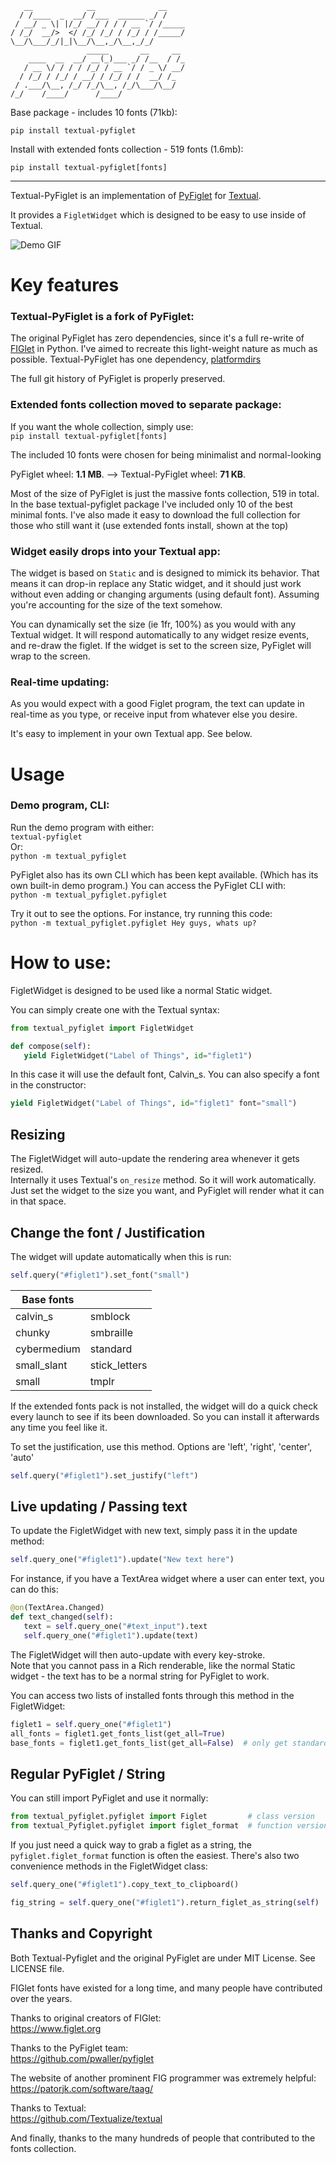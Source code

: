 ```
   __            __              __                    
  / /____  _  __/ /___  ______ _/ /                    
 / __/ _ \| |/_/ __/ / / / __ `/ /_____                
/ /_/  __/>  </ /_/ /_/ / /_/ / /_____/                
\__/\___/_/|_|\__/\__,_/\__,_/_/                       
                 _____       __     __                 
    ____  __  __/ __(_)___ _/ /__  / /_                
   / __ \/ / / / /_/ / __ `/ / _ \/ __/                
  / /_/ / /_/ / __/ / /_/ / /  __/ /_                  
 / .___/\__, /_/ /_/\__, /_/\___/\__/                  
/_/    /____/      /____/                              
```

Base package - includes 10 fonts (71kb):   
```
pip install textual-pyfiglet
```
Install with extended fonts collection - 519 fonts (1.6mb):   
```
pip install textual-pyfiglet[fonts]
```
------------------------------------------

Textual-PyFiglet is an implementation of [PyFiglet](https://github.com/pwaller/pyfiglet) for [Textual](https://github.com/Textualize/textual).

It provides a `FigletWidget` which is designed to be easy to use inside of Textual.

![Demo GIF](https://raw.githubusercontent.com/edward-jazzhands/textual-pyfiglet/refs/heads/main/demo.gif)

# Key features


### Textual-PyFiglet is a fork of PyFiglet:

The original PyFiglet has zero dependencies, since it's a full re-write of [FIGlet](http://www.figlet.org/) in Python. I've aimed to recreate this light-weight nature as much as possible. Textual-PyFiglet has one dependency, [platformdirs](https://github.com/tox-dev/platformdirs/)

The full git history of PyFiglet is properly preserved.

### Extended fonts collection moved to separate package:

If you want the whole collection, simply use:   
`pip install textual-pyfiglet[fonts]`

The included 10 fonts were chosen for being minimalist and normal-looking

PyFiglet wheel: **1.1 MB**.  -->   Textual-PyFiglet wheel: **71 KB**.

Most of the size of PyFiglet is just the massive fonts collection, 519 in total. In the base textual-pyfiglet package I've included only 10 of the best minimal fonts. I've also made it easy to download the full collection for those who still want it (use extended fonts install, shown at the top)

### Widget easily drops into your Textual app:

The widget is based on `Static` and is designed to mimick its behavior. That means it can drop-in replace any Static widget, and it should just work without even adding or changing arguments (using default font). Assuming you're accounting for the size of the text somehow.

You can dynamically set the size (ie 1fr, 100%) as you would with any Textual widget. It will respond automatically to any widget resize events, and re-draw the figlet. If the widget is set to the screen size, PyFiglet will wrap to the screen.

### Real-time updating:

As you would expect with a good Figlet program, the text can update in real-time as you type, or receive input from whatever else you desire.

It's easy to implement in your own Textual app. See below.

# Usage

### Demo program, CLI:
Run the demo program with either:   
`textual-pyfiglet`   
Or:   
`python -m textual_pyfiglet`

PyFiglet also has its own CLI which has been kept available. (Which has its own built-in demo program.) You can access the PyFiglet CLI with:   
`python -m textual_pyfiglet.pyfiglet`

Try it out to see the options. For instance, try running this code:   
`python -m textual_pyfiglet.pyfiglet Hey guys, whats up?`   

# How to use:

FigletWidget is designed to be used like a normal Static widget.

You can simply create one with the  Textual syntax:

```python
from textual_pyfiglet import FigletWidget

def compose(self):
   yield FigletWidget("Label of Things", id="figlet1")
```

In this case it will use the default font, Calvin_s. You can also specify a font in the constructor:

```python
yield FigletWidget("Label of Things", id="figlet1" font="small")
```

## Resizing

The FigletWidget will auto-update the rendering area whenever it gets resized.   
Internally it uses Textual's `on_resize` method. So it will work automatically.   
Just set the widget to the size you want, and PyFiglet will render what it can in that space.   

## Change the font / Justification

The widget will update automatically when this is run:
```python
self.query("#figlet1").set_font("small")
```
| Base fonts  |                |
|-------------|----------------|
| calvin_s    | smblock
| chunky      | smbraille 
| cybermedium | standard
| small_slant | stick_letters
| small       | tmplr

If the extended fonts pack is not installed, the widget will do a quick check every launch to see if its been downloaded. So you can install it afterwards any time you feel like it.


To set the justification, use this method. Options are 'left', 'right', 'center', 'auto'
```python
self.query("#figlet1").set_justify("left")
```

## Live updating / Passing text

To update the FigletWidget with new text, simply pass it in the update method:

```python
self.query_one("#figlet1").update("New text here")
```

For instance, if you have a TextArea widget where a user can enter text, you can do this:

```python
@on(TextArea.Changed)
def text_changed(self):
   text = self.query_one("#text_input").text
   self.query_one("#figlet1").update(text)
```
The FigletWidget will then auto-update with every key-stroke.   
Note that you cannot pass in a Rich renderable, like the normal Static widget - the text has to be a normal string for PyFiglet to work.

You can access two lists of installed fonts through this method in the FigletWidget:

```python
figlet1 = self.query_one("#figlet1")
all_fonts = figlet1.get_fonts_list(get_all=True)
base_fonts = figlet1.get_fonts_list(get_all=False)  # only get standard 10
```

## Regular PyFiglet / String

You can still import PyFiglet and use it normally:

```python
from textual_pyfiglet.pyfiglet import Figlet         # class version
from textual_Pyfiglet.pyfiglet import figlet_format  # function version
```

If you just need a quick way to grab a figlet as a string, the `pyfiglet.figlet_format` function is often the easiest. There's also two convenience methods in the FigletWidget class:

```python
self.query_one("#figlet1").copy_text_to_clipboard()
```
```python
fig_string = self.query_one("#figlet1").return_figlet_as_string(self)
```

## Thanks and Copyright

Both Textual-Pyfiglet and the original PyFiglet are under MIT License. See LICENSE file.

FIGlet fonts have existed for a long time, and many people have contributed over the years.

Thanks to original creators of FIGlet:   
https://www.figlet.org

Thanks to the PyFiglet team:   
https://github.com/pwaller/pyfiglet

The website of another prominent FIG programmer was extremely helpful:   
https://patorjk.com/software/taag/
 
Thanks to Textual:   
https://github.com/Textualize/textual   

And finally, thanks to the many hundreds of people that contributed to the fonts collection.